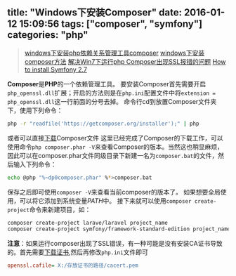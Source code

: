 title: "Windows下安装Composer"
date: 2016-01-12 15:09:56
tags: ["composer", "symfony"]
categories: "php"
---

> [windows下安装php依赖关系管理工具composer](http://my.oschina.net/u/948242/blog/148269?fromerr=eO6GBWtU)
> [windows下安装composer方法](http://www.tuicool.com/articles/M7F7jyE)
> [解决Win7下运行php Composer出现SSL报错的问题](http://my.oschina.net/yearnfar/blog/346727?fromerr=f5KmKY7s)
> [How to install Symfony 2.7](http://stackoverflow.com/questions/29475044/how-to-install-symfony-2-7)

**Composer**是**PHP**的一个依赖管理工具。
要安装Composer首先需要开启`php_openssl.dll`扩展；开启的方法则是在`php.ini`配置文件中将`extension = php_openssl.dll`这一行前面的分号去掉。
命令行cd到放置Composer文件夹下，使用下列命令：
```bash
php -r "readfile('https://getcomposer.org/installer');" | php
```
或者可以直接[下载](https://getcomposer.org/installer)Composer文件
这里已经完成了Composer的下载工作，可以使用命令`php composer.phar -V`来查看Composer的版本。当然这也稍显麻烦，因此可以在composer.phar文件同级目录下新建一名为`composer.bat`的文件，然后输入下列命令：
```bash
echo @php "%~dp0composer.phar" %*>composer.bat
```
保存之后即可使用`composer -V`来查看当前composer的版本了。
如果想要全局使用，可以将它添加到系统变量*PATH*中。
接下来就可以使用`composer create-project`命令来新建项目，如：
```bash
composer create-project larave/laravel project_name
composer create-project symfony/framework-standard-edition project_name
```

**注意**：如果运行composer出现了SSL错误，有一种可能是没有安装CA证书导致的。首先需要[下载证书](http://curl.haxx.se/docs/caextract.html),然后再修改`php.ini`文件即可
```ini
openssl.cafile= X:/存放证书的路径/cacert.pem
```